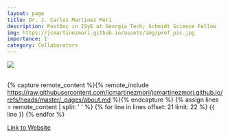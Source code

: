 ```yaml
---
layout: page
title: Dr. J. Carlos Martinez Mori
description: PostDoc in ISyE at Georgia Tech; Schmidt Science Fellow
img: https://jcmartinezmori.github.io/assets/img/prof_pic.jpg
importance: 1
category: Collaborators
---
```


<div class="profile"> 
<img src="https://jcmartinezmori.github.io/assets/img/prof_pic.jpg" class="img-fluid z-depth-1 rounded"/>
</div>
<br>

{% capture remote_content %}{% remote_include https://raw.githubusercontent.com/jcmartinezmori/jcmartinezmori.github.io/refs/heads/master/_pages/about.md %}{% endcapture %}
{% assign lines = remote_content | split: '
' %}
{% for line in lines offset: 21 limit: 22 %}
{{ line }}
{% endfor %}

[Link to Website](https://jcmartinezmori.github.io/)
